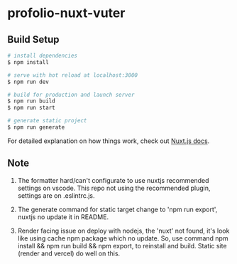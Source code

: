 # profolio-nuxt-vuter

## Build Setup

```bash
# install dependencies
$ npm install

# serve with hot reload at localhost:3000
$ npm run dev

# build for production and launch server
$ npm run build
$ npm run start

# generate static project
$ npm run generate
```

For detailed explanation on how things work, check out [Nuxt.js docs](https://nuxtjs.org).

## Note
1. The formatter hard/can't configurate to use nuxtjs recommended settings on vscode. This repo not using the recommended plugin, settings are on .eslintrc.js.

2. The generate command for static target change to 'npm run export', nuxtjs no update it in README.

3. Render facing issue on deploy with nodejs, the 'nuxt' not found, it's look like using cache npm package which no update. So, use command npm install && npm run build && npm export, to reinstall and build. Static site (render and vercel) do well on this.